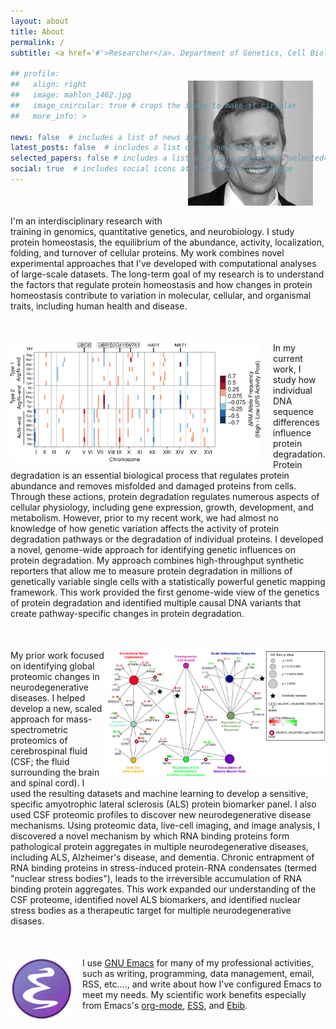 ```yaml
---
layout: about
title: About
permalink: /
subtitle: <a href='#'>Researcher</a>. Department of Genetics, Cell Biology, and Development @ University of Minnesota

## profile:
##   align: right
##   image: mahlon_1462.jpg
##   image_cnircular: true # crops the image to make it circular
##   more_info: >

news: false  # includes a list of news items
latest_posts: false  # includes a list of the newest posts
selected_papers: false # includes a list of papers marked as "selected={true}"
social: true  # includes social icons at the bottom of the page
---
```


<img src="/assets/img/mahlon_1460.png" alt="Profile" style="float: right; margin-top: -200px; padding: 20px;" width="200" />

<div style="margin: 50px;"></div>

I'm an interdisciplinary research with training in genomics, quantitative
genetics, and neurobiology.  I study protein homeostasis, the equilibrium of the
abundance, activity, localization, folding, and turnover of cellular proteins.
My work combines novel experimental approaches that I've developed with
computational analyses of large-scale datasets.  The long-term goal of my
research is to understand the factors that regulate protein homeostasis and how
changes in protein homeostasis contribute to variation in molecular, cellular,
and organismal traits, including human health and disease.

<div style="margin: 50px;"></div>

<img src="/assets/img/QTL_heatmap.png" alt="QTL heatmap" width="400"
style="float: left; margin: 0 10px 0 0; padding-right: 10px;" /> In my current
work, I study how individual DNA sequence differences influence protein
degradation.  Protein degradation is an essential biological process that
regulates protein abundance and removes misfolded and damaged proteins from
cells.  Through these actions, protein degradation regulates numerous aspects of
cellular physiology, including gene expression, growth, development, and
metabolism.  However, prior to my recent work, we had almost no knowledge of how
genetic variation affects the activity of protein degradation pathways or the
degradation of individual proteins.  I developed a novel, genome-wide approach
for identifying genetic influences on protein degradation.  My approach combines
high-throughput synthetic reporters that allow me to measure protein degradation
in millions of genetically variable single cells with a statistically powerful
genetic mapping framework.  This work provided the first genome-wide view of the
genetics of protein degradation and identified multiple causal DNA variants that
create pathway-specific changes in protein degradation.

<div style="margin: 50px;"></div>

<img src="/assets/img/proteomic_network_2.png" alt="proteomic network"
width="350" style="float: right; margin: 0 0 0 0; " /> My prior work focused on
identifying global proteomic changes in neurodegenerative diseases.  I helped
develop a new, scaled approach for mass-spectrometric proteomics of
cerebrospinal fluid (CSF; the fluid surrounding the brain and spinal cord).  I
used the resulting datasets and machine learning to develop a sensitive,
specific amyotrophic lateral sclerosis (ALS) protein biomarker panel.  I also
used CSF proteomic profiles to discover new neurodegenerative disease
mechanisms.  Using proteomic data, live-cell imaging, and image analysis, I
discovered a novel mechanism by which RNA binding proteins form pathological
protein aggregates in multiple neurodegenerative diseases, including ALS,
Alzheimer's disease, and dementia.  Chronic entrapment of RNA binding proteins
in stress-induced protein-RNA condensates (termed "nuclear stress bodies"),
leads to the irreversible accumulation of RNA binding protein aggregates.  This
work expanded our understanding of the CSF proteome, identified novel ALS
biomarkers, and identified nuclear stress bodies as a therapeutic target for
multiple neurodegenerative disases.

<div style="margin: 50px;"></div>

<img src="/assets/img/emacs.png" alt="Emacs" width="100" style="float:
left; margin: 0 15px 0 0; " /> I use [GNU
Emacs](https://www.gnu.org/software/emacs/) for many of my professional
activities, such as writing, programming, data management, email, RSS, etc....,
and write about how I've configured Emacs to meet my needs.  My scientific work
benefits especially from Emacs's [org-mode](https://orgmode.org/),
[ESS](https://ess.r-project.org/), and
[Ebib](https://joostkremers.github.io/ebib/).